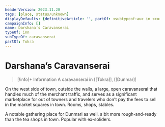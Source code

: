 ```yaml
---
headerVersion: 2023.11.20
tags: [place, status/unknown]
displayDefaults: {definitiveArticle: '', partOf: <subtypeof:au> in <current:r>}
campaignInfo: []
name: Darshana’s Caravanserai
typeOf: inn
subTypeOf: caravanserai
partOf: Tokra
---
```

# Darshana’s Caravanserai
>[!info]+ Information
> A caravanserai in [[Tokra]], [[Dunmar]]

On the west side of town, outside the walls, a large, open caravanserai that handles much of the merchant traffic, and serves as a significant marketplace for out of towners and travelers who don't pay the fees to sell in the market squares in town. Rooms, shops, stables.

A notable gathering place for Dunmari as well, a bit more rough-and-ready than the tea shops in town. Popular with ex-soliders. 


